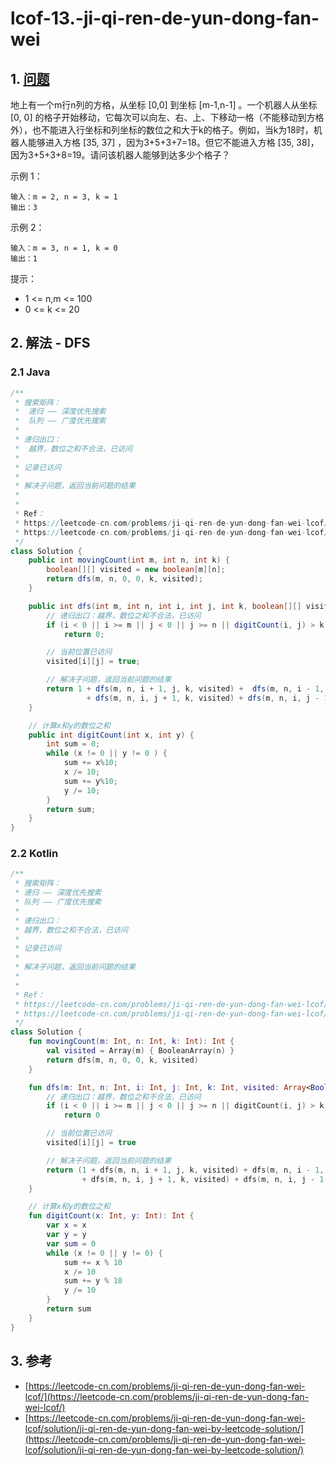 # lcof-13.-ji-qi-ren-de-yun-dong-fan-wei

## 1. [问题](https://leetcode-cn.com/problems/ji-qi-ren-de-yun-dong-fan-wei-lcof/)

地上有一个m行n列的方格，从坐标 \[0,0\] 到坐标 \[m-1,n-1\] 。一个机器人从坐标 \[0, 0\] 的格子开始移动，它每次可以向左、右、上、下移动一格（不能移动到方格外），也不能进入行坐标和列坐标的数位之和大于k的格子。例如，当k为18时，机器人能够进入方格 \[35, 37\] ，因为3+5+3+7=18。但它不能进入方格 \[35, 38\]，因为3+5+3+8=19。请问该机器人能够到达多少个格子？ 

示例 1：

```text
输入：m = 2, n = 3, k = 1
输出：3
```

示例 2：

```text
输入：m = 3, n = 1, k = 0
输出：1
```

提示：

* 1 &lt;= n,m &lt;= 100
* 0 &lt;= k &lt;= 20

## 2. 解法 - DFS

### 2.1 Java

```java
/**
 * 搜索矩阵：
 *  递归 —— 深度优先搜索
 *  队列 —— 广度优先搜索
 * 
 * 递归出口：
 *  越界，数位之和不合法，已访问
 * 
 * 记录已访问
 * 
 * 解决子问题，返回当前问题的结果
 * 
 * 
 * Ref：
 * https://leetcode-cn.com/problems/ji-qi-ren-de-yun-dong-fan-wei-lcof/solution/ji-qi-ren-de-yun-dong-fan-wei-by-leetcode-solution/
 * https://leetcode-cn.com/problems/ji-qi-ren-de-yun-dong-fan-wei-lcof/
 */
class Solution {
    public int movingCount(int m, int n, int k) {
        boolean[][] visited = new boolean[m][n];
        return dfs(m, n, 0, 0, k, visited);
    }

    public int dfs(int m, int n, int i, int j, int k, boolean[][] visited) {
        // 递归出口：越界，数位之和不合法，已访问
        if (i < 0 || i >= m || j < 0 || j >= n || digitCount(i, j) > k || visited[i][j]) 
            return 0;

        // 当前位置已访问
        visited[i][j] = true;

        // 解决子问题，返回当前问题的结果
        return 1 + dfs(m, n, i + 1, j, k, visited) +  dfs(m, n, i - 1, j, k, visited)
                 + dfs(m, n, i, j + 1, k, visited) + dfs(m, n, i, j - 1, k, visited);
    }

    // 计算x和y的数位之和
    public int digitCount(int x, int y) {
        int sum = 0;
        while (x != 0 || y != 0 ) {
            sum += x%10;
            x /= 10;
            sum += y%10;
            y /= 10;
        }
        return sum;
    }
}
```

### 2.2 Kotlin

```kotlin
/**
 * 搜索矩阵：
 * 递归 —— 深度优先搜索
 * 队列 —— 广度优先搜索
 *
 * 递归出口：
 * 越界，数位之和不合法，已访问
 *
 * 记录已访问
 *
 * 解决子问题，返回当前问题的结果
 *
 *
 * Ref：
 * https://leetcode-cn.com/problems/ji-qi-ren-de-yun-dong-fan-wei-lcof/solution/ji-qi-ren-de-yun-dong-fan-wei-by-leetcode-solution/
 * https://leetcode-cn.com/problems/ji-qi-ren-de-yun-dong-fan-wei-lcof/
 */
class Solution {
    fun movingCount(m: Int, n: Int, k: Int): Int {
        val visited = Array(m) { BooleanArray(n) }
        return dfs(m, n, 0, 0, k, visited)
    }

    fun dfs(m: Int, n: Int, i: Int, j: Int, k: Int, visited: Array<BooleanArray>): Int {
        // 递归出口：越界，数位之和不合法，已访问
        if (i < 0 || i >= m || j < 0 || j >= n || digitCount(i, j) > k || visited[i][j])
            return 0

        // 当前位置已访问
        visited[i][j] = true

        // 解决子问题，返回当前问题的结果
        return (1 + dfs(m, n, i + 1, j, k, visited) + dfs(m, n, i - 1, j, k, visited)
                + dfs(m, n, i, j + 1, k, visited) + dfs(m, n, i, j - 1, k, visited))
    }

    // 计算x和y的数位之和
    fun digitCount(x: Int, y: Int): Int {
        var x = x
        var y = y
        var sum = 0
        while (x != 0 || y != 0) {
            sum += x % 10
            x /= 10
            sum += y % 10
            y /= 10
        }
        return sum
    }
}
```

## 3. 参考

* [https://leetcode-cn.com/problems/ji-qi-ren-de-yun-dong-fan-wei-lcof/](https://leetcode-cn.com/problems/ji-qi-ren-de-yun-dong-fan-wei-lcof/)
* [https://leetcode-cn.com/problems/ji-qi-ren-de-yun-dong-fan-wei-lcof/solution/ji-qi-ren-de-yun-dong-fan-wei-by-leetcode-solution/](https://leetcode-cn.com/problems/ji-qi-ren-de-yun-dong-fan-wei-lcof/solution/ji-qi-ren-de-yun-dong-fan-wei-by-leetcode-solution/)


